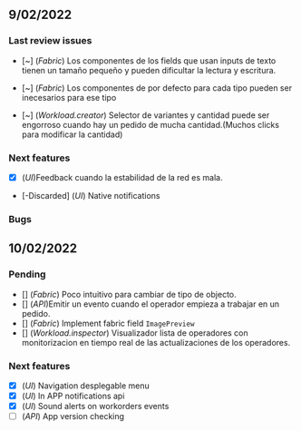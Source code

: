 ## 9/02/2022
### Last review issues
- [~] (*Fabric*) Los componentes de los fields que usan inputs de texto tienen un tamaño pequeño y pueden dificultar la lectura y escritura. 
  
- [~] (*Fabric*) Los componentes de por defecto para cada tipo pueden ser inecesarios para ese tipo
  
- [~] (*Workload.creator*) Selector de variantes y cantidad puede ser engorroso cuando hay un pedido de mucha cantidad.(Muchos clicks para modificar la cantidad) 
  

### Next features
- [x] (*UI*)Feedback cuando la estabilidad de la red es mala.
- [-Discarded] (*UI*) Native notifications

### Bugs

## 10/02/2022
### Pending
- [] (*Fabric*) Poco intuitivo para cambiar de tipo de objecto.
- [] (*API*)Emitir un evento cuando el operador empieza a trabajar en un pedido.
- [] (*Fabric*) Implement fabric field `ImagePreview`
- [] (*Workload.inspector*) Visualizador lista de operadores con monitorizacion en tiempo real de las actualizaciones de los operadores. 

### Next features
- [x] (*UI*) Navigation desplegable menu
- [x] (*UI*) In APP notifications api
- [x] (*UI*) Sound alerts on workorders events
- [ ] (*API*) App version checking